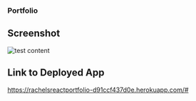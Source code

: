 ### Portfolio

## Screenshot
![test content](../rachelreactportfolio/src/assets/contactmeimage.png)

## Link to Deployed App
https://rachelsreactportfolio-d91ccf437d0e.herokuapp.com/#

